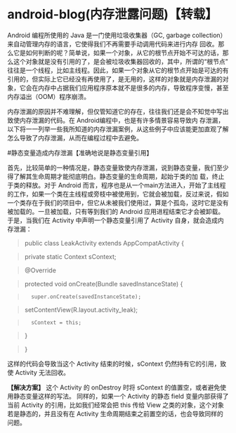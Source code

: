 # android-blog(内存泄露问题)【转载】
Android 编程所使用的 Java 是一门使用垃圾收集器（GC, garbage collection）来自动管理内存的语言，它使得我们不再需要手动调用代码来进行内存
回收。那么它是如何判断的呢？简单说，如果一个对象，从它的根节点开始不可达的话，那么这个对象就是没有引用的了，是会被垃圾收集器回收的，其中，所谓的“根节点” 往往是一个线程，比如主线程。因此，如果一个对象从它的根节点开始是可达的有引用的，但实际上它已经没有再使用了，是无用的，这样的对象就是内存泄漏的对象，它会在内存中占据我们应用程序原本就不是很多的内存，导致程序变慢，甚至内存溢出（OOM）程序崩溃。

内存泄漏的原因并不难理解，但仅管知道它的存在，往往我们还是会不知觉中写出致使内存泄漏的代码。在 Android编程中，也是有许多情景容易导致内
存泄漏，以下将一一列举一些我所知道的内存泄漏案例，从这些例子中应该能更加直观了解怎么导致了内存泄漏，从而在编程过程中去避免。

#静态变量造成内存泄漏【准确地说是静态变量引用】

首先，比较简单的一种情况是，静态变量致使内存泄漏，说到静态变量，我们至少得了解其生命周期才能彻底明白。静态变量的生命周期，起始于类的加
载，终止于类的释放。对于 Android 而言，程序也是从一个main方法进入，开始了主线程的工作，如果一个类在主线程或旁枝中被使用到，它就会被加载，反过来说，假如一个类存在于我们的项目中，但它从未被我们使用过，算是个孤岛，这时它是没有被加载的。一旦被加载，只有等到我们的 Android 应用进程结束它才会被卸载。
于是，当我们在 Activity 中声明一个静态变量引用了 Activity 自身，就会造成内存泄漏：

>public class LeakActivity extends AppCompatActivity {

>    private static Context sContext;

>   @Override 

>   protected void onCreate(Bundle savedInstanceState) {

>       super.onCreate(savedInstanceState);

>setContentView(R.layout.activity_leak);

>       sContext = this;

>    }

>}

这样的代码会导致当这个 Activity 结束的时候，sContext 仍然持有它的引用，致使 Activity 无法回收。

**【解决方案】** 这个 Activity 的 onDestroy 时将 sContext 的值置空，或者避免使用静态变量这样的写法。
同样的，如果一个 Activity 的静态 field 变量内部获得了当前 Activity 的引用，比如我们经常会把 this 传给 View 之类的对象，这个对象若是静态的，并且没有在 Activity 生命周期结束之前置空的话，也会导致同样的问题。
